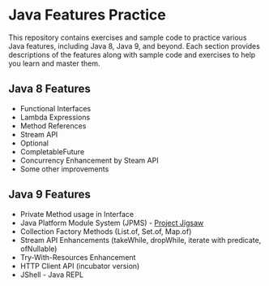 # Java Features Practice

This repository contains exercises and sample code to practice various Java features, including Java 8, Java 9, and beyond. Each section provides descriptions of the features along with sample code and exercises to help you learn and master them.

## Java 8 Features

- Functional Interfaces
- Lambda Expressions
- Method References
- Stream API
- Optional
- CompletableFuture
- Concurrency Enhancement by Steam API
- Some other improvements


## Java 9 Features

- Private Method usage in Interface
- Java Platform Module System (JPMS) - [Project Jigsaw](https://openjdk.java.net/projects/jigsaw/)
- Collection Factory Methods (List.of, Set.of, Map.of)
- Stream API Enhancements (takeWhile, dropWhile, iterate with predicate, ofNullable)
- Try-With-Resources Enhancement
- HTTP Client API (incubator version)
- JShell - Java REPL

